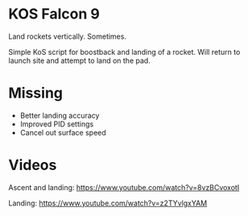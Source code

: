 # KOS Falcon 9
Land rockets vertically. Sometimes.

Simple KoS script for boostback and landing of a rocket. Will return to launch site and attempt to land on the pad.

# Missing
- Better landing accuracy 
- Improved PID settings
- Cancel out surface speed

# Videos
Ascent and landing: <https://www.youtube.com/watch?v=8vzBCvoxotI>  

Landing: <https://www.youtube.com/watch?v=z2TYvlgxYAM>
